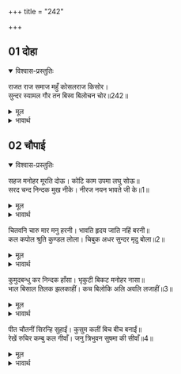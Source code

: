 +++
title = "242"

+++


## 01 दोहा
<details open><summary>विश्वास-प्रस्तुतिः</summary>

राजत राज समाज महुँ कोसलराज किसोर।  
सुन्दर स्यामल गौर तन बिस्व बिलोचन चोर॥242॥
</details>
<details><summary>मूल</summary>

राजत राज समाज महुँ कोसलराज किसोर।  
सुन्दर स्यामल गौर तन बिस्व बिलोचन चोर॥242॥
</details>

<details><summary>भावार्थ</summary>

सुन्दर साँवले और गोरे शरीर वाले तथा विश्वभर के नेत्रों को चुराने वाले कोसलाधीश के कुमार राज समाज में (इस प्रकार) सुशोभित हो रहे हैं॥242॥
</details>





## 02 चौपाई
<details open><summary>विश्वास-प्रस्तुतिः</summary>

सहज मनोहर मूरति दोऊ। कोटि काम उपमा लघु सोऊ॥  
सरद चन्द निन्दक मुख नीके। नीरज नयन भावते जी के॥1॥
</details>
<details><summary>मूल</summary>

सहज मनोहर मूरति दोऊ। कोटि काम उपमा लघु सोऊ॥  
सरद चन्द निन्दक मुख नीके। नीरज नयन भावते जी के॥1॥
</details>

<details><summary>भावार्थ</summary>

दोनों मूर्तियाँ स्वभाव से ही (बिना किसी बनाव-श्रृङ्गार के) मन को हरने वाली हैं। करोडों कामदेवों की उपमा भी उनके लिए तुच्छ है। उनके सुन्दर मुख शरद् (पूर्णिमा) के चन्द्रमा की भी निन्दा करने वाले (उसे नीचा दिखाने वाले) हैं और कमल के समान नेत्र मन को बहुत ही भाते हैं॥1॥
</details>

चितवनि चारु मार मनु हरनी। भावति हृदय जाति नहिं बरनी॥  
कल कपोल श्रुति कुण्डल लोला। चिबुक अधर सुन्दर मृदु बोला॥2॥

<details><summary>मूल</summary>

चितवनि चारु मार मनु हरनी। भावति हृदय जाति नहिं बरनी॥  
कल कपोल श्रुति कुण्डल लोला। चिबुक अधर सुन्दर मृदु बोला॥2॥
</details>

<details><summary>भावार्थ</summary>

सुन्दर चितवन (सारे संसार के मन को हरने वाले) कामदेव के भी मन को हरने वाली है। वह हृदय को बहुत ही प्यारी लगती है, पर उसका वर्णन नहीं किया जा सकता। सुन्दर गाल हैं, कानों में चञ्चल (झूमते हुए) कुण्डल हैं। ठोड और अधर (होठ) सुन्दर हैं, कोमल वाणी है॥2॥
</details>

कुमुदबन्धु कर निन्दक हाँसा। भृकुटी बिकट मनोहर नासा॥  
भाल बिसाल तिलक झलकाहीं। कच बिलोकि अलि अवलि लजाहीं॥3॥

<details><summary>मूल</summary>

कुमुदबन्धु कर निन्दक हाँसा। भृकुटी बिकट मनोहर नासा॥  
भाल बिसाल तिलक झलकाहीं। कच बिलोकि अलि अवलि लजाहीं॥3॥
</details>

<details><summary>भावार्थ</summary>

हँसी, चन्द्रमा की किरणों का तिरस्कार करने वाली है। भौंहें टेढी और नासिका मनोहर है। (ऊँचे) चौडे ललाट पर तिलक झलक रहे हैं (दीप्तिमान हो रहे हैं)। (काले घुँघराले) बालों को देखकर भौंरों की पङ्क्तियाँ भी लजा जाती हैं॥3॥
</details>

पीत चौतनीं सिरन्हि सुहाईं। कुसुम कलीं बिच बीच बनाईं॥  
रेखें रुचिर कम्बु कल गीवाँ। जनु त्रिभुवन सुषमा की सीवाँ॥4॥

<details><summary>मूल</summary>

पीत चौतनीं सिरन्हि सुहाईं। कुसुम कलीं बिच बीच बनाईं॥  
रेखें रुचिर कम्बु कल गीवाँ। जनु त्रिभुवन सुषमा की सीवाँ॥4॥
</details>

<details><summary>भावार्थ</summary>

पीली चौकोनी टोपियाँ सिरों पर सुशोभित हैं, जिनके बीच-बीच में फूलों की कलियाँ बनाई (काढी) हुई हैं। शङ्ख के समान सुन्दर (गोल) गले में मनोहर तीन रेखाएँ हैं, जो मानो तीनों लोकों की सुन्दरता की सीमा (को बता रही) हैं॥4॥
</details>


